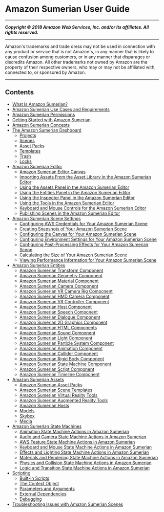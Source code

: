 # Amazon Sumerian User Guide

-----
*****Copyright &copy; 2018 Amazon Web Services, Inc. and/or its affiliates. All rights reserved.*****

-----
Amazon's trademarks and trade dress may not be used in 
     connection with any product or service that is not Amazon's, 
     in any manner that is likely to cause confusion among customers, 
     or in any manner that disparages or discredits Amazon. All other 
     trademarks not owned by Amazon are the property of their respective
     owners, who may or may not be affiliated with, connected to, or 
     sponsored by Amazon.

-----
## Contents
+ [What Is Amazon Sumerian?](amazon-sumerian.md)
+ [Amazon Sumerian Use Cases and Requirements](sumerian-usecases.md)
+ [Amazon Sumerian Permissions](sumerian-permissions.md)
+ [Getting Started with Amazon Sumerian](sumerian-gettingstarted.md)
+ [Amazon Sumerian Concepts](sumerian-concepts.md)
+ [The Amazon Sumerian Dashboard](sumerian-dashboard.md)
   + [Projects](dashboard-projects.md)
   + [Scenes](dashboard-scenes.md)
   + [Asset Packs](dashboard-assets.md)
   + [Templates](dashboard-templates.md)
   + [Trash](dashboard-trash.md)
   + [Locks](dashboard-locks.md)
+ [Amazon Sumerian Editor](sumerian-editor.md)
   + [Amazon Sumerian Editor Canvas](editor-canvas.md)
   + [Importing Assets From the Asset Library in the Amazon Sumerian Editor](editor-assetlib.md)
   + [Using the Assets Panel in the Amazon Sumerian Editor](editor-assets.md)
   + [Using the Entities Panel in the Amazon Sumerian Editor](editor-entities.md)
   + [Using the Inspector Panel in the Amazon Sumerian Editor](editor-inspector.md)
   + [Using the Tools in the Amazon Sumerian Editor](editor-tools.md)
   + [Keyboard and Mouse Controls for the Amazon Sumerian Editor](editor-shortcuts.md)
   + [Publishing Scenes in the Amazon Sumerian Editor](editor-publish.md)
+ [Amazon Sumerian Scene Settings](sumerian-scene.md)
   + [Configuring AWS Credentials for Your Amazon Sumerian Scene](scene-aws.md)
   + [Creating Snapshots of Your Amazon Sumerian Scene](scene-snapshots.md)
   + [Configuring the Canvas for Your Amazon Sumerian Scene](scene-document.md)
   + [Configuring Environment Settings for Your Amazon Sumerian Scene](scene-environment.md)
   + [Configuring Post-Processing Effects for Your Amazon Sumerian Scene](scene-posteffects.md)
   + [Calculating the Size of Your Amazon Sumerian Scene](scene-scenesize.md)
   + [Viewing Performance Information for Your Amazon Sumerian Scene](scene-scenestats.md)
+ [Amazon Sumerian Entities](sumerian-entities.md)
   + [Amazon Sumerian Transform Component](entities-transform.md)
   + [Amazon Sumerian Geometry Component](entities-geometry.md)
   + [Amazon Sumerian Material Component](entities-material.md)
   + [Amazon Sumerian Camera Component](entities-camera.md)
   + [Amazon Sumerian VR Camera Rig Component](entities-vrcamerarig.md)
   + [Amazon Sumerian HMD Camera Component](entities-hmdcamera.md)
   + [Amazon Sumerian VR Controller Component](entities-vrcontroller.md)
   + [Amazon Sumerian Host Component](entities-host.md)
   + [Amazon Sumerian Speech Component](entities-speech.md)
   + [Amazon Sumerian Dialogue Component](entities-dialogue.md)
   + [Amazon Sumerian 2D Graphics Component](entities-2dgraphics.md)
   + [Amazon Sumerian HTML Components](entities-html.md)
   + [Amazon Sumerian Sound Component](entities-sound.md)
   + [Amazon Sumerian Light Component](entities-light.md)
   + [Amazon Sumerian Particle System Component](entities-particlesystem.md)
   + [Amazon Sumerian Animation Component](entities-animation.md)
   + [Amazon Sumerian Collider Component](entities-collider.md)
   + [Amazon Sumerian Rigid Body Component](entities-rigidbody.md)
   + [Amazon Sumerian State Machine Component](entities-statemachine.md)
   + [Amazon Sumerian Script Component](entities-script.md)
   + [Amazon Sumerian Timeline Component](entities-timeline.md)
+ [Amazon Sumerian Assets](sumerian-assets.md)
   + [Amazon Sumerian Asset Packs](assets-packs.md)
   + [Amazon Sumerian Scene Templates](assets-templates.md)
   + [Amazon Sumerian Virtual Reality Tools](assets-vrtools.md)
   + [Amazon Sumerian Augmented Reality Tools](assets-artools.md)
   + [Amazon Sumerian Hosts](assets-hosts.md)
   + [Models](assets-models.md)
   + [Skybox](assets-skybox.md)
   + [Media](assets-media.md)
+ [Amazon Sumerian State Machines](sumerian-statemachines.md)
   + [Animation State Machine Actions in Amazon Sumerian](statemachines-animation.md)
   + [Audio and Camera State Machine Actions in Amazon Sumerian](statemachines-audio.md)
   + [AWS Feature State Machine Actions in Amazon Sumerian](statemachines-aws.md)
   + [Keyboard and Mouse State Machine Actions in Amazon Sumerian](statemachines-controls.md)
   + [Effects and Lighting State Machine Actions in Amazon Sumerian](statemachines-effects.md)
   + [Materials and Rendering State Machine Actions in Amazon Sumerian](statemachines-materials.md)
   + [Physics and Collision State Machine Actions in Amazon Sumerian](statemachines-physics.md)
   + [Logic and Transition State Machine Actions in Amazon Sumerian](statemachines-scripting.md)
+ [Scripting](sumerian-scripting.md)
   + [Built-in Scripts](scripting-builtins.md)
   + [The Context Object](scripting-context.md)
   + [Parameters and Arguments](scripting-parameters.md)
   + [External Dependencies](scripting-dependencies.md)
   + [Debugging](scripting-debugging.md)
+ [Troubleshooting Issues with Amazon Sumerian Scenes](sumerian-troubleshooting.md)
